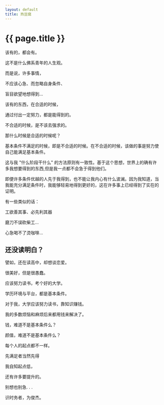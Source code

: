 ```yaml
---
layout: default
title: 热豆腐
---
```


<h1>{{ page.title }}</h1>

<p>该有的，都会有。</p>
<p>这不是什么佛系青年的人生观。</p>
<p>而是说，许多事情，</p>
<p>不应该心急、而忽略自身条件、</p>
<p>盲目欲望地想得到...</p>
<p>该有的东西，在合适的时候，</p>
<p>通过付出一定努力，都是能得到的。</p>
<p>不合适的时候，是不该去强求的。</p>
<p>那什么时候是合适的时候呢？</p>
<p>基本条件不满足的时候，即是不合适的时候。在不合适的时候，该做的事是努力使自己能满足基本条件。</p>
<p>这与我 "什么阶段干什么" 的方法原则有一致性。基于这个思想，世界上的确有许多我想要得到的东西,但是我一点都不会急于得到他们。</p>
<p>即便许多条件优越的人先于我得到，也不能让我内心有什么波澜。因为我知道，当我能充分满足条件时，我能够轻易地得到更好的，这在许多事上已经得到了实在的证明。</p>
<p>有一些类似的话：</p>
<p>工欲善其事、必先利其器</p>
<p>磨刀不误砍柴工...</p>
<p>心急喝不了烫咖啡...</p>

<h2>还没读明白？</h2>

<p>譬如，还在读高中，却想谈恋爱。</p>
<p>很美好，但是很愚蠢。</p>
<p>应该努力读书，考个好的大学。</p>
<p>学历环境与平台，都是基本条件。</p>
<p>对于我，大学应该努力读书，靠知识赚钱。</p>
<p>我的多数烦恼和麻烦后来都用钱来解决了。</p>
<p>钱，难道不是基本条件么？</p>
<p>颜值，难道不是基本条件么？</p>
<p>每个人的起点都不一样。</p>
<p>先满足者当然先得</p>
<p>我自知起点低，</p>
<p>还有许多要提升的。</p>
<p>别想也别急. . .</p>
<p>识时务者，为俊杰。</p>